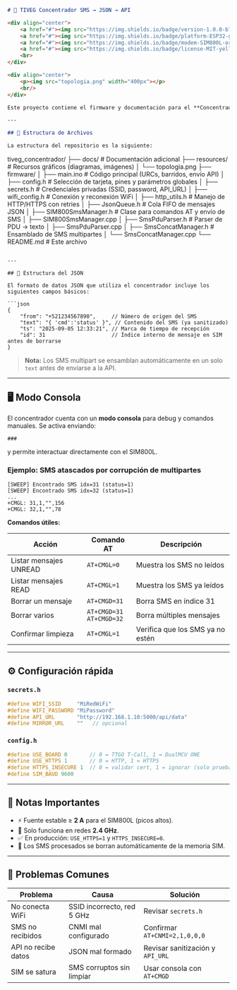 
```markdown
# 📡 TIVEG Concentrador SMS → JSON → API  

<div align="center">
    <a href="#"><img src="https://img.shields.io/badge/version-1.0.0-blue.svg" alt="Version"></a>
    <a href="#"><img src="https://img.shields.io/badge/platform-ESP32-green.svg" alt="ESP32"></a>
    <a href="#"><img src="https://img.shields.io/badge/modem-SIM800L-orange.svg" alt="SIM800L"></a>
    <a href="#"><img src="https://img.shields.io/badge/license-MIT-yellow.svg" alt="License"></a>
    <br>
</div>

<div align="center">
    <p><img src="topologia.png" width="400px"></p>
    <br/>   
</div>

Este proyecto contiene el firmware y documentación para el **Concentrador TIVEG**, un sistema modular que recibe SMS en formato **PDU/UDH**, los reconstruye y sanitiza, y los envía como **JSON** hacia una API HTTP/HTTPS.

---

## 📂 Estructura de Archivos

La estructura del repositorio es la siguiente:

```

tiveg\_concentrador/
├── docs/                     # Documentación adicional
├── resources/                # Recursos gráficos (diagramas, imágenes)
│   └── topologia.png
├── firmware/
│   ├── main.ino              # Código principal (URCs, barridos, envío API)
│   ├── config.h              # Selección de tarjeta, pines y parámetros globales
│   ├── secrets.h             # Credenciales privadas (SSID, password, API\_URL)
│   ├── wifi\_config.h         # Conexión y reconexión WiFi
│   ├── http\_utils.h          # Manejo de HTTP/HTTPS con retries
│   ├── JsonQueue.h           # Cola FIFO de mensajes JSON
│   ├── SIM800SmsManager.h    # Clase para comandos AT y envío de SMS
│   ├── SIM800SmsManager.cpp
│   ├── SmsPduParser.h        # Parser de PDU → texto
│   ├── SmsPduParser.cpp
│   ├── SmsConcatManager.h    # Ensamblado de SMS multipartes
│   └── SmsConcatManager.cpp
└── README.md                 # Este archivo

````

---

## 📑 Estructura del JSON

El formato de datos JSON que utiliza el concentrador incluye los siguientes campos básicos:

```json
{
    "from": "+521234567890",     // Número de origen del SMS
    "text": "{ 'cmd':'status' }", // Contenido del SMS (ya sanitizado)
    "ts": "2025-09-05 12:33:21", // Marca de tiempo de recepción
    "id": 31                     // Índice interno de mensaje en SIM antes de borrarse
}
````

> **Nota:** Los SMS multipart se ensamblan automáticamente en un solo `text` antes de enviarse a la API.

---

## 🖥️ Modo Consola

El concentrador cuenta con un **modo consola** para debug y comandos manuales.
Se activa enviando:

```
###
```

y permite interactuar directamente con el SIM800L.

### Ejemplo: SMS atascados por corrupción de multipartes

```
[SWEEP] Encontrado SMS idx=31 (status=1)
[SWEEP] Encontrado SMS idx=32 (status=1)
...
+CMGL: 31,1,"",156
+CMGL: 32,1,"",78
```

**Comandos útiles:**

| Acción                 | Comando AT                     | Descripción                      |
| ---------------------- | ------------------------------ | -------------------------------- |
| Listar mensajes UNREAD | `AT+CMGL=0`                    | Muestra los SMS no leídos        |
| Listar mensajes READ   | `AT+CMGL=1`                    | Muestra los SMS ya leídos        |
| Borrar un mensaje      | `AT+CMGD=31`                   | Borra SMS en índice 31           |
| Borrar varios          | `AT+CMGD=31` <br> `AT+CMGD=32` | Borra múltiples mensajes         |
| Confirmar limpieza     | `AT+CMGL=1`                    | Verifica que los SMS ya no estén |

---

## ⚙️ Configuración rápida

### `secrets.h`

```cpp
#define WIFI_SSID     "MiRedWiFi"
#define WIFI_PASSWORD "MiPassword"
#define API_URL       "http://192.168.1.10:5000/api/data"
#define MIRROR_URL    ""   // opcional
```

### `config.h`

```cpp
#define USE_BOARD 0       // 0 = TTGO T-Call, 1 = DualMCU ONE
#define USE_HTTPS 1       // 0 = HTTP, 1 = HTTPS
#define HTTPS_INSECURE 1  // 0 = validar cert, 1 = ignorar (solo pruebas)
#define SIM_BAUD 9600
```

---

## 📝 Notas Importantes

* ⚡ Fuente estable ≥ **2 A** para el SIM800L (picos altos).
* 📶 Solo funciona en redes **2.4 GHz**.
* ✅ En producción: `USE_HTTPS=1` y `HTTPS_INSECURE=0`.
* 🧹 Los SMS procesados se borran automáticamente de la memoria SIM.

---

## 🐞 Problemas Comunes

| Problema            | Causa                      | Solución                         |
| ------------------- | -------------------------- | -------------------------------- |
| No conecta WiFi     | SSID incorrecto, red 5 GHz | Revisar `secrets.h`              |
| SMS no recibidos    | CNMI mal configurado       | Confirmar `AT+CNMI=2,1,0,0,0`    |
| API no recibe datos | JSON mal formado           | Revisar sanitización y `API_URL` |
| SIM se satura       | SMS corruptos sin limpiar  | Usar consola con `AT+CMGD`       |

